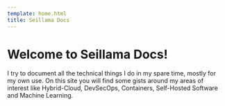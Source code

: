```yaml
---
template: home.html
title: Seillama Docs
---
```


# Welcome to Seillama Docs!

I try to document all the technical things I do in my spare time, mostly for my own use. On this site you will find some gists around my areas of interest like Hybrid-Cloud, DevSecOps, Containers, Self-Hosted Software and Machine Learning.
